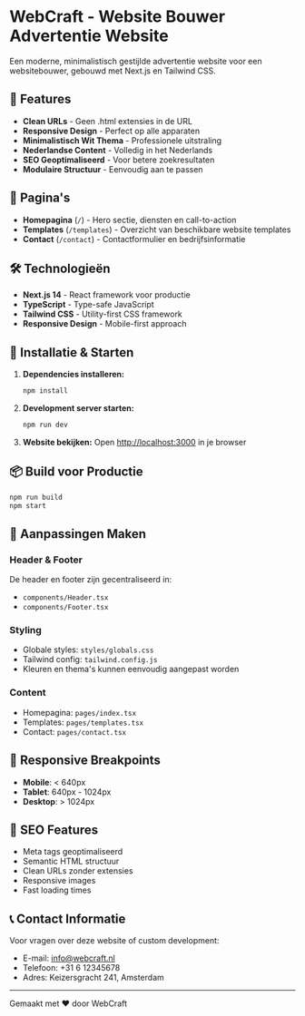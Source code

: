 # WebCraft - Website Bouwer Advertentie Website

Een moderne, minimalistisch gestijlde advertentie website voor een websitebouwer, gebouwd met Next.js en Tailwind CSS.

## 🚀 Features

- **Clean URLs** - Geen .html extensies in de URL
- **Responsive Design** - Perfect op alle apparaten
- **Minimalistisch Wit Thema** - Professionele uitstraling
- **Nederlandse Content** - Volledig in het Nederlands
- **SEO Geoptimaliseerd** - Voor betere zoekresultaten
- **Modulaire Structuur** - Eenvoudig aan te passen

## 📁 Pagina's

- **Homepagina** (`/`) - Hero sectie, diensten en call-to-action
- **Templates** (`/templates`) - Overzicht van beschikbare website templates
- **Contact** (`/contact`) - Contactformulier en bedrijfsinformatie

## 🛠️ Technologieën

- **Next.js 14** - React framework voor productie
- **TypeScript** - Type-safe JavaScript
- **Tailwind CSS** - Utility-first CSS framework
- **Responsive Design** - Mobile-first approach

## 🚀 Installatie & Starten

1. **Dependencies installeren:**
   ```bash
   npm install
   ```

2. **Development server starten:**
   ```bash
   npm run dev
   ```

3. **Website bekijken:**
   Open [http://localhost:3000](http://localhost:3000) in je browser

## 📦 Build voor Productie

```bash
npm run build
npm start
```

## 🎨 Aanpassingen Maken

### Header & Footer
De header en footer zijn gecentraliseerd in:
- `components/Header.tsx`
- `components/Footer.tsx`

### Styling
- Globale styles: `styles/globals.css`
- Tailwind config: `tailwind.config.js`
- Kleuren en thema's kunnen eenvoudig aangepast worden

### Content
- Homepagina: `pages/index.tsx`
- Templates: `pages/templates.tsx`
- Contact: `pages/contact.tsx`

## 📱 Responsive Breakpoints

- **Mobile**: < 640px
- **Tablet**: 640px - 1024px
- **Desktop**: > 1024px

## 🎯 SEO Features

- Meta tags geoptimaliseerd
- Semantic HTML structuur
- Clean URLs zonder extensies
- Responsive images
- Fast loading times

## 📞 Contact Informatie

Voor vragen over deze website of custom development:
- E-mail: info@webcraft.nl
- Telefoon: +31 6 12345678
- Adres: Keizersgracht 241, Amsterdam

---

Gemaakt met ❤️ door WebCraft
